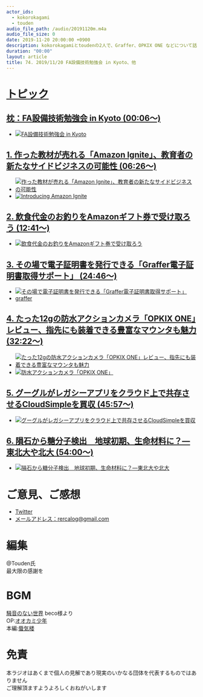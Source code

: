```yaml
---
actor_ids:
  - kokorokagami
  - touden
audio_file_path: /audio/20191120m.m4a
audio_file_size: 0
date: 2019-11-20 20:00:00 +0900
description: kokorokagamiとtoudenの2人で、Graffer、OPKIX ONE などについて話しました。
duration: "00:00"
layout: article
title: 74. 2019/11/20 FA設備技術勉強会 in Kyoto、他
---
```

# <u>トピック</u>

## <u>[枕：FA設備技術勉強会 in Kyoto](https://fa-study.connpass.com/event/155501/) (00:06～)</u>

- [![FA設備技術勉強会 in Kyoto](https://connpass-tokyo.s3.amazonaws.com/thumbs/fa/a0/faa0fa925fb74dfb26c5402299e68611.png)](https://fa-study.connpass.com/event/155501/)

## <u>[1. 作った教材が売れる「Amazon Ignite」、教育者の新たなサイドビジネスの可能性](https://thebridge.jp/2019/11/amazon-starts-marketplace-for-teachers-to-sell-online-educational-resources-pickupnews) (06:26～)</u>

- [![作った教材が売れる「Amazon Ignite」、教育者の新たなサイドビジネスの可能性](https://thebridge.jp/wp-content/uploads/2019/11/Screenshot-2019-11-18-at-11.36.38-AM-640x355.png)](https://thebridge.jp/2019/11/amazon-starts-marketplace-for-teachers-to-sell-online-educational-resources-pickupnews)
- [![Introducing Amazon Ignite](https://img.youtube.com/vi/3cbEm_l0e8w/0.jpg)](https://www.youtube.com/watch?v=3cbEm_l0e8w)

## <u>[2. 飲食代金のお釣りをAmazonギフト券で受け取ろう](https://www.saizeriya.co.jp/others/amazon_gift.html) (12:41～)</u>

- [![飲食代金のお釣りをAmazonギフト券で受け取ろう](https://www.saizeriya.co.jp/others/images/amazon_gift/contents01-2.png)](https://www.saizeriya.co.jp/others/amazon_gift.html)

## <u>[3. その場で電子証明書を発行できる「Graffer電子証明書取得サポート」](https://jp.techcrunch.com/2019/11/19/graffer-supported-getting-electronic-certificate/) (24:46～)</u>

- [![その場で電子証明書を発行できる「Graffer電子証明書取得サポート」](https://techcrunchjp.files.wordpress.com/2019/11/graffer02.png?w=1024&h=414)](https://jp.techcrunch.com/2019/11/19/graffer-supported-getting-electronic-certificate/)
- [graffer](https://graffer.jp/)

## <u>[4. たった12gの防水アクションカメラ「OPKIX ONE」レビュー、指先にも装着できる豊富なマウンタも魅力](https://news.mynavi.jp/article/20190730-opkix-one/) (32:22～)</u>

- [![たった12gの防水アクションカメラ「OPKIX ONE」レビュー、指先にも装着できる豊富なマウンタも魅力](https://news.mynavi.jp/article/20190730-opkix-one/images/001.jpg)](https://news.mynavi.jp/article/20190730-opkix-one/)
- [![防水アクションカメラ「OPKIX ONE」](https://img.youtube.com/vi/2U7sSyFfQmQ/0.jpg)](https://www.youtube.com/watch?v=2U7sSyFfQmQ)

## <u>[5. グーグルがレガシーアプリをクラウド上で共存させるCloudSimpleを買収](https://jp.techcrunch.com/2019/11/20/2019-11-18-google-acquires-cloudsimple/) (45:57～)</u>

- [![グーグルがレガシーアプリをクラウド上で共存させるCloudSimpleを買収](https://techcrunchjp.files.wordpress.com/2019/11/gettyimages-1156205784.jpg?w=738)](https://jp.techcrunch.com/2019/11/20/2019-11-18-google-acquires-cloudsimple/)

## <u>[6. 隕石から糖分子検出　地球初期、生命材料に？―東北大や北大](https://www.jiji.com/jc/article?k=2019111900169&g=soc) (54:00～)</u>

- [![隕石から糖分子検出　地球初期、生命材料に？―東北大や北大](https://www.jiji.com/news2/kiji_photos/201911/20191118at90S_t.jpg)](https://www.jiji.com/jc/article?k=2019111900169&g=soc)


# ご意見、ご感想
- [Twitter](https://twitter.com/recalog1)
- [メールアドレス：rercalog@gmail.com](rercalog@gmail.com)

# 編集

@Touden氏  
最大限の感謝を  

# BGM

[騒音のない世界](http://noiselessworld.net/) beco様より  
OP:[オオカミ少年](https://soundcloud.com/baron1_3/wolfboy)  
本編:[蜃気楼](https://soundcloud.com/baron1_3/shinkirou)  

# 免責

本ラジオはあくまで個人の見解であり現実のいかなる団体を代表するものではありません  
ご理解頂ますようよろしくおねがいします  